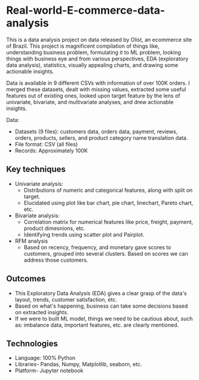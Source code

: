 # Real-world-E-commerce-data-analysis

This is a data analysis project on data released by Olist, an ecommerce site of Brazil. This project is magnificent compilation of things like, understanding business problem, formulating it to ML problem, looking things with business eye and from various perspectives, EDA (exploratory data analysis), statistics, visually appealing charts, and drawing some actionable insights. 

Data is available in 9 different CSVs with information of over 100K orders. I merged these datasets, dealt with missing values, extracted some useful features out of existing ones, looked upon target feature by the lens of univariate, bivariate, and multivariate analyses, and drew actionable insights.

Data:
  - Datasets (9 files): customers data, orders data, payment, reviews, orders, products, sellers, and product category name translation data.
  - File format: CSV (all files)
  - Records: Approximately 100K

## Key techniques
- Univariate analysis:
  - Distributions of numeric and categorical features, along with split on target.
  - Elucidated using plot like bar chart, pie chart, linechart, Pareto chart, etc.
- Bivariate analysis:
  - Correlation matrix for numerical features like price, freight, payment, product dimesnions, etc.
  - Identifying trends using scatter plot and Pairplot.
- RFM analysis
  - Based on recency, frequency, and monetary gave scores to customers, grouped into several clusters. Based on scores we can address those customers.

## Outcomes
- This Exploratory Data Analysis (EDA) gives a clear grasp of the data's layout, trends, customer satisfaction, etc.
- Based on what's happening, business can take some decisions based on extracted insights.
- If we were to built ML model, things we need to be cautious about, such as: imbalance data, important features, etc. are clearly mentioned.

## Technologies
- Language: 100% Python
- Libraries- Pandas, Numpy, Matplotlib, seaborn, etc.
- Platform- Jupyter notebook 
